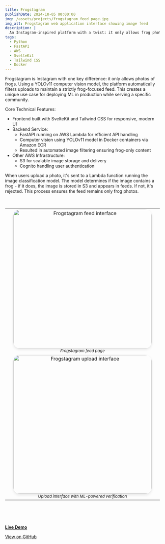 ```yaml
---
title: Frogstagram
publishDate: 2024-10-05 00:00:00
img: /assets/projects/frogstagram_feed_page.jpg
img_alt: Frogstagram web application interface showing image feed
description: |
  An Instagram-inspired platform with a twist: it only allows frog photos. Uses AWS services and computer vision to automatically filter uploads, ensuring only frog images make it to the feed.
tags:
  - Python
  - FastAPI
  - AWS
  - SvelteKit
  - Tailwind CSS
  - Docker
---
```


Frogstagram is Instagram with one key difference: it only allows photos of frogs. Using a YOLOv11 computer vision model, the platform automatically filters uploads to maintain a strictly frog-focused feed. This creates a unique use case for deploying ML in production while serving a specific community.

Core Technical Features:
- Frontend built with SvelteKit and Tailwind CSS for responsive, modern UI
- Backend Service:
  - FastAPI running on AWS Lambda for efficient API handling
  - Computer vision using YOLOv11 model in Docker containers via Amazon ECR
  - Resulted in automated image filtering ensuring frog-only content
- Other AWS Infrastructure:
  - S3 for scalable image storage and delivery
  - Cognito handling user authentication

When users upload a photo, it's sent to a Lambda function running the image classification model. The model determines if the image contains a frog - if it does, the image is stored in S3 and appears in feeds. If not, it's rejected. This process ensures the feed remains only frog photos.

<style>
@media (max-width: 768px) {
  .screenshot-table td {
    display: block;
    width: 100%;
    padding: 20px;
  }
  
  .screenshot-table {
    width: 90%;
    margin: 0 auto;
  }

  .screenshot-table img {
    width: 100%;
    max-width: 450px;
    border-radius: 20px;
    box-shadow: 0 4px 8px rgba(0,0,0,0.1);
  }
}

.screenshot-container {
  display: flex;
  justify-content: center;
  width: 100%;
  margin: 2rem auto;
}

.screenshot-table img {
  width: 450px;
  border-radius: 20px;
  box-shadow: 0 4px 8px rgba(0,0,0,0.1);
}
</style>

<div class="screenshot-container">
<!-- Row spacing -->
  <table class="screenshot-table" cellspacing="20">
    <tr>
      <td align="center">
        <img src="/assets/projects/frogstagram_feed_page.jpg" alt="Frogstagram feed interface">
        <font size="2"><em>Frogstagram feed page</em></font>
      </td>
    </tr>
    <tr>
      <td align="center">
        <img src="/assets/projects/frogstagram_upload_page.jpg" alt="Frogstagram upload interface">
        <font size="2"><em>Upload interface with ML-powered verification</em></font>
      </td>
    </tr>
  </table>
</div>

<br/>

**[Live Demo](https://frogstagram.vercel.app)**

[View on GitHub](https://github.com/jorgoose/frogstagram-live)
